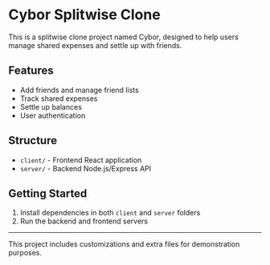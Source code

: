 # Cybor Splitwise Clone

This is a splitwise clone project named Cybor, designed to help users manage shared expenses and settle up with friends. 

## Features
- Add friends and manage friend lists
- Track shared expenses
- Settle up balances
- User authentication

## Structure
- `client/` - Frontend React application
- `server/` - Backend Node.js/Express API

## Getting Started
1. Install dependencies in both `client` and `server` folders
2. Run the backend and frontend servers

---

This project includes customizations and extra files for demonstration purposes.
